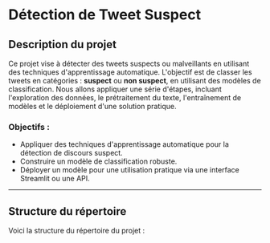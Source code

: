 # Détection de Tweet Suspect

## Description du projet

Ce projet vise à détecter des tweets suspects ou malveillants en utilisant des techniques d'apprentissage automatique. L'objectif est de classer les tweets en catégories : **suspect** ou **non suspect**, en utilisant des modèles de classification. Nous allons appliquer une série d'étapes, incluant l'exploration des données, le prétraitement du texte, l'entraînement de modèles et le déploiement d'une solution pratique.

### Objectifs :
- Appliquer des techniques d'apprentissage automatique pour la détection de discours suspect.
- Construire un modèle de classification robuste.
- Déployer un modèle pour une utilisation pratique via une interface Streamlit ou une API.

---

## Structure du répertoire

Voici la structure du répertoire du projet :

